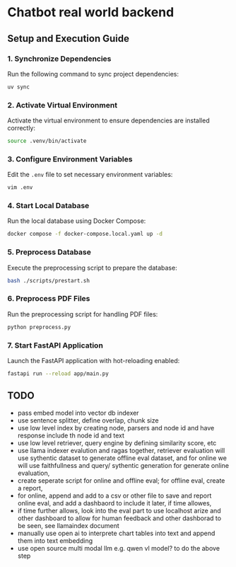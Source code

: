 # Chatbot real world backend

## **Setup and Execution Guide**

### 1. Synchronize Dependencies
Run the following command to sync project dependencies:
```bash
uv sync
```
### 2. Activate Virtual Environment
Activate the virtual environment to ensure dependencies are installed correctly:
```bash
source .venv/bin/activate
```

### 3. Configure Environment Variables
Edit the `.env` file to set necessary environment variables:
```bash
vim .env
```

### 4. Start Local Database
Run the local database using Docker Compose:
```bash
docker compose -f docker-compose.local.yaml up -d
```

### 5. Preprocess Database
Execute the preprocessing script to prepare the database:
```bash
bash ./scripts/prestart.sh
```

### 6. Preprocess PDF Files
Run the preprocessing script for handling PDF files:
```bash
python preprocess.py
```

### 7. Start FastAPI Application
Launch the FastAPI application with hot-reloading enabled:
```bash
fastapi run --reload app/main.py
```

## TODO

- pass embed model into vector db indexer
- use sentence splitter, define overlap, chunk size
- use low level index by creating node, parsers and node id and have response include th node id and text
- use low level retriever, query engine by defining similarity score, etc
- use llama indexer evalution and ragas together, retriever evaluation will use sythentic dataset to generate offline eval dataset, and for online we will use faithfullness and query/ sythentic generation for generate online evaluation,
- create seperate script for online and offline eval; for offline eval, create a report,
- for online, append and add to a csv or other file to save and report online eval, and add a dashbaord to include it later, if time allowes,
- if time further allows, look into the eval part to use localhost arize and other dashboard to allow for human feedback and other dashborad to be seen, see llamaindex document
- manually use open ai to interprete chart tables into text and append them into text embedding
- use open source multi modal llm e.g. qwen vl model?  to do the above step

